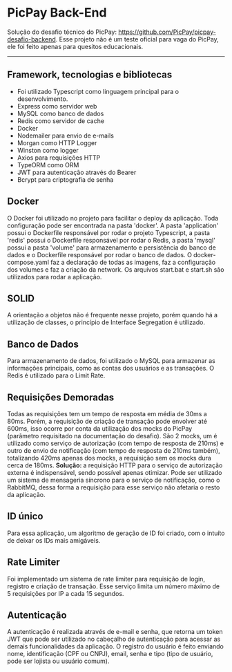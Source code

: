# PicPay Back-End

Solução do desafio técnico do PicPay: <a href='https://github.com/PicPay/picpay-desafio-backend'>https://github.com/PicPay/picpay-desafio-backend</a>.
Esse projeto não é um teste oficial para vaga do PicPay, ele foi feito apenas para quesitos educacionais.

<hr>

## Framework, tecnologias e bibliotecas 
- Foi utilizado Typescript como linguagem principal para o desenvolvimento.
- Express como servidor web
- MySQL como banco de dados
- Redis como servidor de cache
- Docker
- Nodemailer para envio de e-mails
- Morgan como HTTP Logger
- Winston como logger
- Axios para requisições HTTP
- TypeORM como ORM
- JWT para autenticação através do Bearer
- Bcrypt para criptografia de senha

## Docker
O Docker foi utilizado no projeto para facilitar o deploy da aplicação. Toda configuração pode ser encontrada na pasta 'docker'. A pasta 'application' possui o Dockerfile responsável por rodar o projeto Typescript, a pasta 'redis' possui o Dockerfile responsável por rodar o Redis, a pasta 'mysql' possui a pasta 'volume' para armazenamento e persistência do banco de dados e o Dockerfile responsável por rodar o banco de dados. O docker-compose.yaml faz a declaração de todas as imagens, faz a configuração dos volumes e faz a criação da network. Os arquivos start.bat e start.sh são utilizados para rodar a aplicação.

## SOLID
A orientação a objetos não é frequente nesse projeto, porém quando há a utilização de classes, o princípio de Interface Segregation é utilizado.

## Banco de Dados
Para armazenamento de dados, foi utilizado o MySQL para armazenar as informações principais, como as contas dos usuários e as transações. O Redis é utilizado para o Limit Rate.

## Requisições Demoradas
Todas as requisições tem um tempo de resposta em média de 30ms a 80ms. Porém, a requisição de criação de transação pode envolver até 600ms, isso ocorre por conta da utilização dos mocks do PicPay (parâmetro requisitado na documentação do desafio). São 2 mocks, um é utilizado como serviço de autorização (com tempo de resposta de 210ms) e outro de envio de notificação (com tempo de resposta de 210ms também), totalizando 420ms apenas dos mocks, a requisição sem os mocks dura cerca de 180ms. <b>Solução: </b> a requisição HTTP para o serviço de autorização externa é indispensável, sendo possível apenas otimizar. Pode ser utilizado um sistema de mensageria síncrono para o serviço de notificação, como o RabbitMQ, dessa forma a requisição para esse serviço não afetaria o resto da aplicação.

## ID único
Para essa aplicação, um algoritmo de geração de ID foi criado, com o intuíto de deixar os IDs mais amigáveis.

## Rate Limiter
Foi implementado um sistema de rate limiter para requisição de login, registro e criação de transação. Esse serviço limita um número máximo de 5 requisições por IP a cada 15 segundos.

## Autenticação
A autenticação é realizada através de e-mail e senha, que retorna um token JWT que pode ser utilizado no cabeçalho de autenticação para acessar as demais funcionalidades da aplicação. O registro do usuário é feito enviando nome, identificação (CPF ou CNPJ), email, senha e tipo (tipo de usuário, pode ser lojista ou usuário comum).
